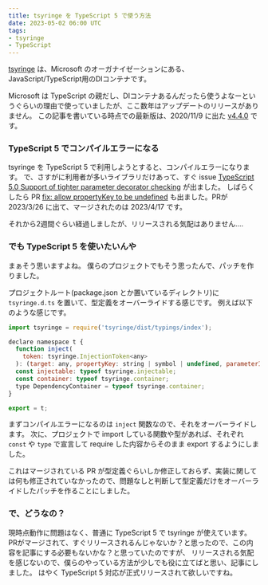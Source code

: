 ```yaml
---
title: tsyringe を TypeScript 5 で使う方法
date: 2023-05-02 06:00 UTC
tags: 
- tsyringe
- TypeScript
---
```


[tsyringe](https://github.com/microsoft/tsyringe) は、Microsoft のオーガナイゼーションにある、JavaScript/TypeScript用のDIコンテナです。

Microsoft は TypeScript の親だし、DIコンテナあるんだったら使うよなーというぐらいの理由で使っていましたが、ここ数年はアップデートのリリースがありません。
この記事を書いている時点での最新版は、2020/11/9 に出た [v4.4.0](https://github.com/microsoft/tsyringe/releases/tag/v4.4.0) です。

### TypeScript 5 でコンパイルエラーになる

tsyringe を TypeScript 5 で利用しようとすると、コンパイルエラーになります。
で、さすがに利用者が多いライブラリだけあって、すぐ issue [TypeScript 5.0 Support of tighter parameter decorator checking](https://github.com/microsoft/tsyringe/issues/221) が出ました。
しばらくしたら PR [fix: allow propertyKey to be undefined](https://github.com/microsoft/tsyringe/pull/226) も出ました。PRが 2023/3/26 に出て、マージされたのは 2023/4/17 です。

それから2週間ぐらい経過しましたが、リリースされる気配はありません....

### でも TypeScript 5 を使いたいんや

まぁそう思いますよね。
僕らのプロジェクトでもそう思ったんで、パッチを作りました。

プロジェクトルート(package.json とか置いているディレクトリ)に `tsyringe.d.ts` を置いて、型定義をオーバーライドする感じです。
例えば以下のような感じです。

```javascript
import tsyringe = require('tsyringe/dist/typings/index');

declare namespace t {
  function inject(
    token: tsyringe.InjectionToken<any>
  ): (target: any, propertyKey: string | symbol | undefined, parameterIndex: number) => any;
  const injectable: typeof tsyringe.injectable;
  const container: typeof tsyringe.container;
  type DependencyContainer = typeof tsyringe.container;
}

export = t;
```

まずコンパイルエラーになるのは `inject` 関数なので、それをオーバーライドします。
次に、プロジェクトで import している関数や型があれば、それぞれ `const` や `type` で宣言して require した内容からそのまま export するようにしました。

これはマージされている PR が型定義ぐらいしか修正しておらず、実装に関しては何も修正されていなかったので、問題なしと判断して型定義だけをオーバーライドしたパッチを作ることにしました。

### で、どうなの？

現時点動作に問題はなく、普通に TypeScript 5 で tsyringe が使えています。
PRがマージされて、すぐリリースされるんじゃないか？と思ったので、この内容を記事にする必要もないかな？と思っていたのですが、
リリースされる気配を感じないので、僕らのやっている方法が少しでも役に立てばと思い、記事にしました。
はやく TypeScript 5 対応が正式リリースされて欲しいですね。
